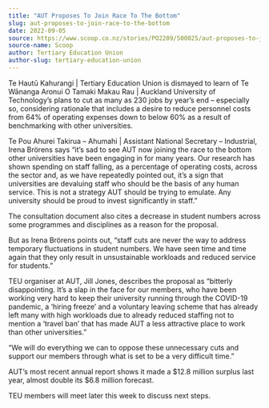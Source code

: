 ```yaml
---
title: "AUT Proposes To Join Race To The Bottom"
slug: aut-proposes-to-join-race-to-the-bottom
date: 2022-09-05
source: https://www.scoop.co.nz/stories/PO2209/S00025/aut-proposes-to-join-race-to-the-bottom.htm
source-name: Scoop
author: Tertiary Education Union
author-slug: tertiary-education-union
---
```


<p>Te Hautū Kahurangi | Tertiary Education Union is
dismayed to learn of Te Wānanga Aronui O Tamaki Makau Rau |
Auckland University of Technology’s plans to cut as many
as 230 jobs by year’s end – especially so, considering
rationale that includes a desire to reduce personnel costs
from 64% of operating expenses down to below 60% as a result
of benchmarking with other universities.</p>

<p>Te Pou Ahurei
Takirua – Ahumahi | Assistant National Secretary –
Industrial, Irena Brörens says “it’s sad to see AUT now
joining the race to the bottom other universities have been
engaging in for many years. Our
research has shown spending on staff falling, as a
percentage of operating costs, across the sector and, as
we have repeatedly pointed out, it’s a sign that
universities are devaluing staff who should be the basis of
any human service. This is not a strategy AUT should be
trying to emulate. Any university should be proud to invest
significantly in staff.”</p>

<p>The consultation document
also cites a decrease in student numbers across some
programmes and disciplines as a reason for the
proposal.</p>

<p>But as Irena Brörens points out, “staff
cuts are never the way to address temporary fluctuations in
student numbers. We have seen time and time again that they
only result in unsustainable workloads and reduced service
for students.”</p>

<p>TEU organiser at AUT, Jill Jones,
describes the proposal as “bitterly disappointing. It’s
a slap in the face for our members, who have been working
very hard to keep their university running through the
COVID-19 pandemic, a ‘hiring freeze’ and a voluntary
leaving scheme that has already left many with high
workloads due to already reduced staffing not to mention a
‘travel ban’ that has made AUT a less attractive place
to work than other universities.”</p>

<p>“We will do
everything we can to oppose these unnecessary cuts and
support our members through what is set to be a very
difficult time.”</p>

<p>AUT’s most recent annual report
shows it made a $12.8 million surplus last year, almost
double its $6.8 million forecast.</p>

<p>TEU members will
meet later this week to discuss next
steps.</p>

<p></p>